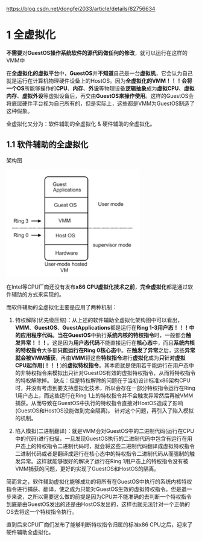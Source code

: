 https://blog.csdn.net/dongfei2033/article/details/82756634

# 1 全虚拟化

**不需要**对**GuestOS操作系统软件的源代码做任何的修改**，就可以运行在这样的VMM中

在**全虚拟化的虚拟平台**中，**GuestOS**并**不知道**自己是一台**虚拟机**，它会认为自己就是运行在计算机物理硬件设备上的HostOS。因为**全虚拟化的VMM！！！**会将一个**OS**所能够操作的**CPU**、**内存**、**外设**等物理设备**逻辑抽象**成为**虚拟CPU**、**虚拟内存**、**虚拟外设**等虚拟设备后，再交由**GuestOS来操作使用**。这样的GuestOS会将底层硬件平台视为自己所有的，但是实际上，这些都是VMM为GuestOS制造了这种假象。

全虚拟化又分为：软件辅助的全虚拟化 & 硬件辅助的全虚拟化。

## 1.1 软件辅助的全虚拟化

架构图

![config](./images/12.png)

在Intel等CPU厂商还没有发布**x86 CPU虚拟化技术之前**，**完全虚拟化**都是通过软件辅助的方式来实现的。

而软件辅助的全虚拟化主要是应用了两种机制：

1. 特权解除(优先级压缩)：从上述的软件辅助全虚拟化架构图中可以看出，**VMM**、**GuestOS**、**GuestApplications**都是运行在**Ring 1-3用户态！！！**中的应用程序代码。当在**GuestOS**中执行**系统内核的特权指令**时，一般都会**触发异常！！！**。这是因为**用户态代码**不能直接运行在**核心态**中，而且**系统内核的特权指令**大多都**只能运行在Ring 0核心态**中。在**触发了异常**之后，这些**异常就会被VMM捕获**，再由**VMM**将这些**特权指令**进行**虚拟化**成为**只针对虚拟CPU起作用(！！！**)的**虚拟特权指令**。其本质就是使用若干能运行在用户态中的非特权指令来模拟出只针对GuestOS有效的虚拟特权指令，从而将特权指令的特权解除掉。
缺点：但是特权解除的问题在于当初设计标准x86架构CPU时，并没有考虑到要支持虚拟化技术，所以会存在一部分特权指令运行在Ring 1用户态上，而这些运行在Ring 1上的特权指令并不会触发异常然后再被VMM捕获。从而导致在GuestOS中执行的特权指令直接对HostOS造成了影响(GuestOS和HostOS没能做到完全隔离)。
针对这个问题，再引入了陷入模拟的机制。

2. 陷入模拟(二进制翻译)：就是VMM会对GuestOS中的二进制代码(运行在CPU中的代码)进行扫描，一旦发现GuestOS执行的二进制代码中包含有运行在用户态上的特权指令二进制代码时，就会将这些二进制代码翻译成虚拟特权指令二进制代码或者是翻译成运行在核心态中的特权指令二进制代码从而强制的触发异常。这样就能够很好的解决了运行在Ring 1用户态上的特权指令没有被VMM捕获的问题，更好的实现了GuestOS和HostOS的隔离。

简而言之，软件辅助虚拟化能够成功的将所有在GuestOS中执行的系统内核特权指令进行捕获、翻译，使之成为只能对GuestOS生效的虚拟特权指令。但是退一步来说，之所以需要这么做的前提是因为CPU并不能准确的去判断一个特权指令到底是由GuestOS发出的还是由HostOS发出的，这样也就无法针对一个正确的OS去将这一个特权指令执行。

直到后来CPU厂商们发布了能够判断特权指令归属的标准x86 CPU之后，迎来了硬件辅助全虚拟化。


